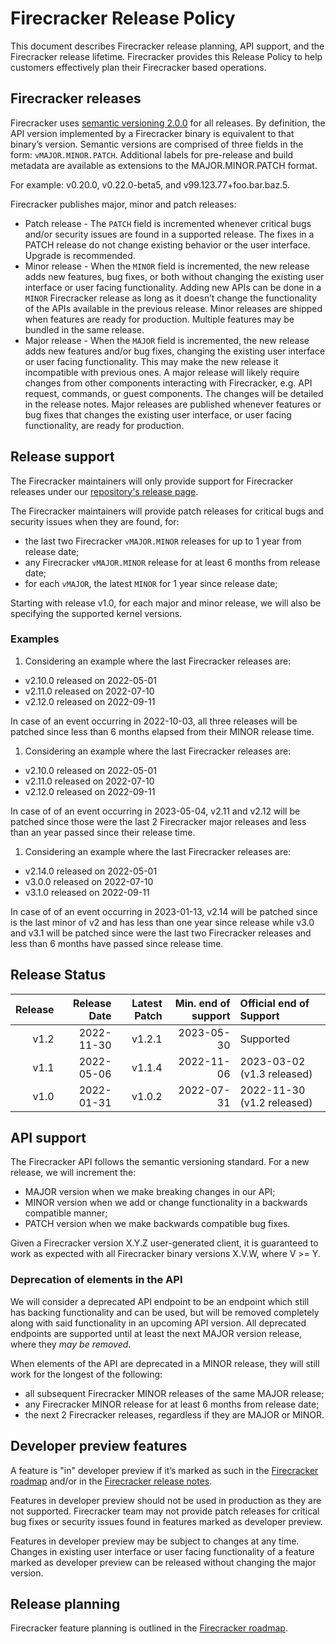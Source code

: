 # Firecracker Release Policy

This document describes Firecracker release planning, API support, and the
Firecracker release lifetime. Firecracker provides this Release Policy to help
customers effectively plan their Firecracker based operations.

## Firecracker releases

Firecracker uses [semantic versioning 2.0.0](http://semver.org/) for all
releases. By definition, the API version implemented by a Firecracker binary
is equivalent to that binary’s version. Semantic versions are comprised of
three fields in the form: `vMAJOR.MINOR.PATCH`. Additional labels for
pre-release and build metadata are available as extensions to the
MAJOR.MINOR.PATCH format.

For example: v0.20.0, v0.22.0-beta5, and v99.123.77+foo.bar.baz.5.

Firecracker publishes major, minor and patch releases:

* Patch release - The `PATCH` field is incremented whenever critical bugs and/or
  security issues are found in a supported release. The fixes in a PATCH release
  do not change existing behavior or the user interface. Upgrade is recommended.
* Minor release - When the `MINOR` field is incremented, the new release adds
  new features, bug fixes, or both without changing the existing user interface
  or user facing functionality. Adding new APIs can be done in a `MINOR`
  Firecracker release as long as it doesn’t change the functionality of the APIs
  available in the previous release. Minor releases are shipped when features
  are ready for production. Multiple features may be bundled in the same
  release.
* Major release -  When the `MAJOR` field is incremented, the new release adds
  new features and/or bug fixes, changing the existing user interface or user
  facing functionality. This may make the new release it incompatible with
  previous ones. A major release will likely require changes from other
  components interacting with Firecracker, e.g. API request, commands, or
  guest components. The changes will be detailed in the release notes.
  Major releases are published whenever features or bug fixes that changes
  the existing user interface, or user facing functionality, are ready for
  production.

## Release support

The Firecracker maintainers will only provide support for Firecracker releases
under our [repository's release page](https://github.com/firecracker-microvm/firecracker/releases).

The Firecracker maintainers will provide patch releases for critical bugs and
security issues when they are found, for:

* the last two Firecracker `vMAJOR.MINOR` releases for up to 1 year from
  release date;
* any Firecracker `vMAJOR.MINOR` release for at least 6 months from release date;
* for each `vMAJOR`, the latest `MINOR` for 1 year since release date;

Starting with release v1.0, for each major and minor release, we will
also be specifying the supported kernel versions.

### Examples

1. Considering an example where the last Firecracker releases are:
  * v2.10.0 released on 2022-05-01
  * v2.11.0 released on 2022-07-10
  * v2.12.0 released on 2022-09-11

  In case of an event occurring in 2022-10-03, all three releases will be
  patched since less than 6 months elapsed from their MINOR release time.

1. Considering an example where the last Firecracker releases are:
  * v2.10.0 released on 2022-05-01
  * v2.11.0 released on 2022-07-10
  * v2.12.0 released on 2022-09-11

  In case of of an event occurring in 2023-05-04, v2.11 and v2.12 will be
  patched since those were the last 2 Firecracker major releases and less than
  an year passed since their release time.

1. Considering an example where the last Firecracker releases are:
  * v2.14.0 released on 2022-05-01
  * v3.0.0 released on 2022-07-10
  * v3.1.0 released on 2022-09-11

  In case of of an event occurring in 2023-01-13, v2.14 will be patched since
  is the last minor of v2 and has less than one year since release while v3.0
  and v3.1 will be patched since were the last two Firecracker releases and
  less than 6 months have passed since release time.

## Release Status

| Release | Release Date | Latest Patch | Min. end of support | Official end of Support        |
| ------: | -----------: |-------------:| ------------------: | :----------------------------- |
| v1.2    |   2022-11-30 |       v1.2.1 |          2023-05-30 | Supported                      |
| v1.1    |   2022-05-06 |       v1.1.4 |          2022-11-06 | 2023-03-02 (v1.3 released)     |
| v1.0    |   2022-01-31 |       v1.0.2 |          2022-07-31 | 2022-11-30 (v1.2 released)     |

## API support

The Firecracker API follows the semantic versioning standard. For a new
release, we will increment the:

* MAJOR version when we make breaking changes in our API;
* MINOR version when we add or change functionality in a backwards compatible
  manner;
* PATCH version when we make backwards compatible bug fixes.

Given a Firecracker version X.Y.Z user-generated client, it is guaranteed to
work as expected with all Firecracker binary versions X.V.W, where V >= Y.

### Deprecation of elements in the API

We will consider a deprecated API endpoint to be an endpoint which still has
backing functionality and can be used, but will be removed completely along
with said functionality in an upcoming API version. All deprecated endpoints
are supported until at least the next MAJOR version release, where they _may
be removed_.

When elements of the API are deprecated in a MINOR release, they will still
work for the longest of the following:

* all subsequent Firecracker MINOR releases of the same MAJOR release;
* any Firecracker MINOR release for at least 6 months from release date;
* the next 2 Firecracker releases, regardless if they are MAJOR or MINOR.

## Developer preview features

A feature is "in" developer preview if it’s marked as such in the
[Firecracker roadmap](https://github.com/firecracker-microvm/firecracker/projects/13)
and/or in the [Firecracker release notes](https://github.com/firecracker-microvm/firecracker/releases).

Features in developer preview should not be used in production as they
are not supported. Firecracker team may not provide patch releases for critical
bug fixes or security issues found in features marked as developer preview.

Features in developer preview may be subject to changes at any time.
Changes in existing user interface or user facing functionality of a feature
marked as developer preview can be released without changing the major version.

## Release planning

Firecracker feature planning is outlined in the [Firecracker roadmap](https://github.com/firecracker-microvm/firecracker/projects).
